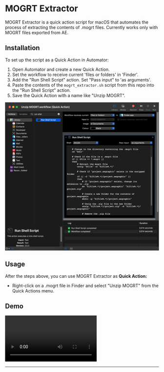 
# MOGRT Extractor

MOGRT Extractor is a quick action script for macOS that automates the process of extracting the contents of .mogrt files.
Currently works only with MOGRT files exported from AE.

## Installation

To set up the script as a Quick Action in Automator:

1. Open Automator and create a new Quick Action.
2. Set the workflow to receive current 'files or folders' in 'Finder'.
3. Add the "Run Shell Script" action. Set "Pass input" to 'as arguments'. 
4. Paste the contents of the `mogrt_extractor.sh` script from this repo into the "Run Shell Script" action.
5. Save the Quick Action with a name like "Unzip MOGRT".

![Automator Setup](./media/automator.png)

## Usage

After the steps above, you can use MOGRT Extractor as **Quick Action:**

- Right-click on a .mogrt file in Finder and select "Unzip MOGRT" from the Quick Actions menu.

## Demo

![Demo Video](./media/action-demo.mp4)

---
